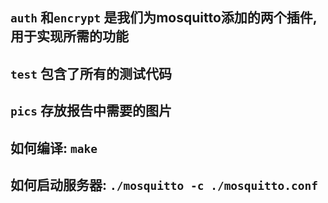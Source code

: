 ## `auth` 和`encrypt` 是我们为mosquitto添加的两个插件,用于实现所需的功能
## `test` 包含了所有的测试代码 
## `pics` 存放报告中需要的图片
## 如何编译: `make`
## 如何启动服务器: `./mosquitto -c ./mosquitto.conf`
